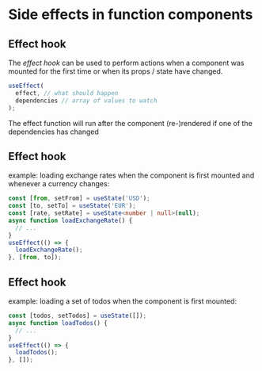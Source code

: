 # Side effects in function components

## Effect hook

The _effect hook_ can be used to perform actions when a component was mounted for the first time or when its props / state have changed.

```js
useEffect(
  effect, // what should happen
  dependencies // array of values to watch
);
```

The effect function will run after the component (re-)rendered if one of the dependencies has changed

## Effect hook

example: loading exchange rates when the component is first mounted and whenever a currency changes:

```ts
const [from, setFrom] = useState('USD');
const [to, setTo] = useState('EUR');
const [rate, setRate] = useState<number | null>(null);
async function loadExchangeRate() {
  // ...
}
useEffect(() => {
  loadExchangeRate();
}, [from, to]);
```

## Effect hook

example: loading a set of todos when the component is first mounted:

```js
const [todos, setTodos] = useState([]);
async function loadTodos() {
  // ...
}
useEffect(() => {
  loadTodos();
}, []);
```
